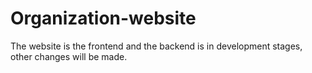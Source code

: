 # Organization-website
The website is the frontend and the backend is in development stages, other changes will be made.
